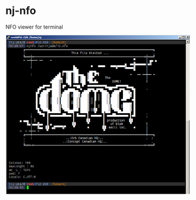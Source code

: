 # nj-nfo
NFO viewer for terminal

<p align="center">
  <img src="https://github.com/NJMG/nj-nfo/blob/master/njnfoscreen.png?raw=true"/>
</p>

